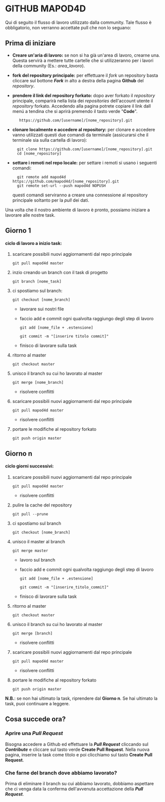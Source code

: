 # GITHUB MAPOD4D

Qui di seguito il flusso di lavoro utilizzato dalla community. Tale flusso è obbligatorio, non verranno accettate pull che non lo seguano:

## Prima di iniziare

- **Creare un'aria di lavoro:** se non si ha già un'area di lavoro, crearne una. Questa servirà a mettere tutte cartelle che si utilizzeranno per i lavori della community (Es.: _area_lavoro_).

- **fork del repository principale:** per effettuare il _fork_ un repository basta cliccare sul bottone **_Fork_** in alto a destra della pagina **Github** del _repository_.

- **prendere il link del repository forkato:** dopo aver forkato il _repository_ principale, comparirà nella lista dei _repositories_ dell'account utente il _repository_ forkato. Accedendo alla pagina potrete copiare il link dall menú a tendina che si aprirà premendo il tasto verde "**Code**".

         https://github.com/[username]/[nome_repository].git

- **clonare localmente e accedere al repository:** per clonare e accedere vanno utilizzati questi due comandi da terminale (assicurarsi che il terminale sia sulla cartella di lavoro):

        git clone https://github.com/[username]/[nome_repository].git
        cd [nome_repository]

- **settare i remoti nel repo locale:** per settare i remoti si usano i seguenti comandi:

        git remote add mapod4d https://github.com/mapod4d/[nome_repository].git
        git remote set-url --push mapod4d NOPUSH

  questi comandi serviranno a creare una connessione al repository principale soltanto per la _pull_ dei dati.

Una volta che il nostro ambiente di lavoro è pronto, possiamo iniziare a lavorare alle nostre task.

## Giorno 1

#### ciclo di lavoro a inizio task:

1.  scaricare possibili nuovi aggiornamenti dal repo principale

        git pull mapod4d master

1.  inzio creando un branch con il task di progetto

        git branch [nome_task]

1.  ci spostiamo sul branch:

        git checkout [nome_branch]

    - lavorare sui nostri file
    - faccio add e commit ogni qualvolta raggiungo degli step di lavoro

          git add [nome_file + .estensione]

          git commit -m "[inserire titolo commit]"

    - finisco di lavorare sulla task

1.  ritorno al master

        git checkout master

1.  unisco il branch su cui ho lavorato al master

        git merge [nome_branch]

    - risolvere conflitti

1.  scaricare possibili nuovi aggiornamenti dal repo principale

        git pull mapod4d master

    - risolvere conflitti

1.  portare le modifiche al repository forkato

        git push origin master

## Giorno n

#### ciclo giorni successivi:

1.  scaricare possibili nuovi aggiornamenti dal repo principale

        git pull mapod4d master

    - risolvere conflitti

1.  pulire la cache del repository

        git pull --prune

1.  ci spostiamo sul branch

        git checkout [nome_branch]

1.  unisco il master al branch

        git merge master

    - lavoro sul branch
    - faccio add e commit ogni qualvolta raggiungo degli step di lavoro

          git add [nome_file + .estensione]

          git commit -m "[inserire_titolo_commit]"

    - finisco di lavorare sulla task

1.  ritorno al master

        git checkout master

1.  unisco il branch su cui ho lavorato al master

        git merge [branch]

    - risolvere conflitti

1.  scaricare possibili nuovi aggiornamenti dal repo principale

        git pull mapod4d master

    - risolvere conflitti

1.  portare le modifiche al repository forkato

        git push origin master

**N.B.**: se non hai ultimato la task, riprendere dal **Giorno n**. Se hai ultimato la task, puoi continuare a leggere.

## Cosa succede ora?

### Aprire una _Pull Request_

Bisogna accedere a Github ed effettuare la **_Pull Request_** cliccando sul **_Contribute_** e cliccare sul tasto verde **Create Pull Request**. Nella nuova pagina, inserire la task come titolo e poi clicchiamo sul tasto **Create Pull Request**.

### Che farne del branch dove abbiamo lavorato?

Prima di eliminare il branch su cui abbiamo lavorato, dobbiamo aspettare che ci venga data la conferma dell'avvenuta accettazione della **_Pull Request_**.
